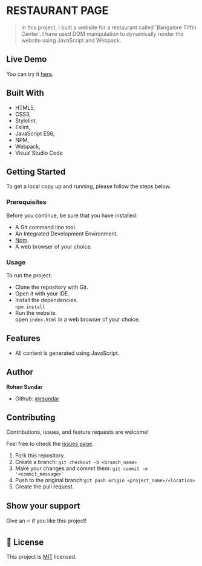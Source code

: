 # RESTAURANT PAGE

> In this project, I built a website for a restaurant called 'Bangalore Tiffin Center'.
I have used DOM manipulation to dynamically render the website using JavaScript and Webpack.

## Live Demo

You can try it [here](https://www.livedemo.com).

## Built With

- HTML5,
- CSS3,
- Stylelint,
- Eslint,
- JavaScript ES6,
- NPM,
- Webpack,
- Visual Studio Code


## Getting Started

To get a local copy up and running, please follow the steps below.

### Prerequisites
Before you continue, be sure that you have installed:

- A Git command line tool.
- An Integrated Development Environment.
- [Npm](https://docs.npmjs.com/downloading-and-installing-node-js-and-npm).
- A web browser of your choice.

### Usage
To run the project:

- Clone the repository with Git.
- Open it with your IDE.
- Install the dependencies.  
`npm install`
- Run the website.   
open `index.html` in a web browser of your choice.

## Features
- All content is generated using JavaScript.

## Author

**Rohan Sundar**

- Github: [@rsundar](https://github.com/rsundar)


## Contributing

Contributions, issues, and feature requests are welcome!

Feel free to check the [issues page](issues/).

1. Fork this repository.
2. Create a branch: `git checkout -b <branch_name>`
3. Make your changes and commit them: `git commit -m '<commit_message>'`
4. Push to the original branch:`git push origin <project_name>/<location>`
5. Create the pull request.

## Show your support

Give an ⭐️ if you like this project!

## 📝  License

This project is [MIT](lic.url) licensed.

